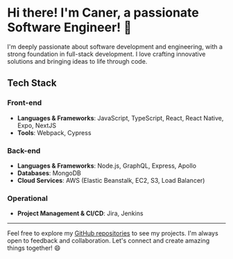 # Hi there! I'm Caner, a passionate Software Engineer! 👋

I'm deeply passionate about software development and engineering, with a strong foundation in full-stack development. I love crafting innovative solutions and bringing ideas to life through code.

## Tech Stack

### Front-end
- **Languages & Frameworks**: JavaScript, TypeScript, React, React Native, Expo, NextJS
- **Tools**: Webpack, Cypress

### Back-end
- **Languages & Frameworks**: Node.js, GraphQL, Express, Apollo
- **Databases**: MongoDB
- **Cloud Services**: AWS (Elastic Beanstalk, EC2, S3, Load Balancer)

### Operational
- **Project Management & CI/CD**: Jira, Jenkins

---

Feel free to explore my [GitHub repositories](https://github.com/) to see my projects. I'm always open to feedback and collaboration. Let's connect and create amazing things together! 😄
